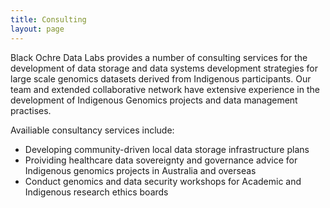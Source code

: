 ```yaml
---
title: Consulting
layout: page
---
```


Black Ochre Data Labs provides a number of consulting services for the development of data storage and data systems development strategies for large scale genomics datasets derived from Indigenous participants. Our team and extended collaborative network have extensive experience in the development of Indigenous Genomics projects and data management practises. 

Availiable consultancy services include:
- Developing community-driven local data storage infrastructure plans
- Proividing healthcare data sovereignty and governance advice for Indigenous genomics projects in Australia and overseas
- Conduct genomics and data security workshops for Academic and Indigenous research ethics boards